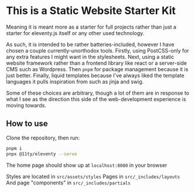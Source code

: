 # This is a Static Website Starter Kit

Meaning it is meant more as a starter for full projects rather than just a starter
for eleventy.js itself or any other used technology.

As such, it is intended to be rather batteries-included, however I have chosen
a couple currently-unorthodox tools. Firstly, using PostCSS-only for any extra
features I might want in the stylesheets. Next, using a static website framework
rather than a frontend library like react or a server-side CMS such as Wordpress.
Then `pnpm` for package management because it is just better. Finally, liquid
templates because I've always liked the template languages it pulls inspiration
from such as jinja and swig.

Some of these choices are arbitrary, though a lot of them are in response to
what I see as the direction this side of the web-development experience is
moving towards.

## How to use

Clone the repository, then run:

```bash
pnpm i
pnpx @11ty/eleventy --serve
```

The home page should show up at `localhost:8080` in your browser

Styles are located in `src/assets/styles`
Pages in `src/_includes/layouts`
And page "components" in `src/_includes/partials`
